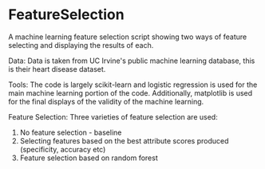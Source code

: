 # FeatureSelection
A machine learning feature selection script showing two ways of feature selecting and displaying the results of each.

Data:
Data is taken from UC Irvine's public machine learning database, this is their heart disease dataset. 

Tools:
The code is largely scikit-learn and logistic regression is used for the main machine learning portion of the code. Additionally, matplotlib is used for the final displays of the validity of the machine learning. 

Feature Selection:
Three varieties of feature selection are used: 
1. No feature selection - baseline
2. Selecting features based on the best attribute scores produced (specificity, accuracy etc)
3. Feature selection based on random forest


